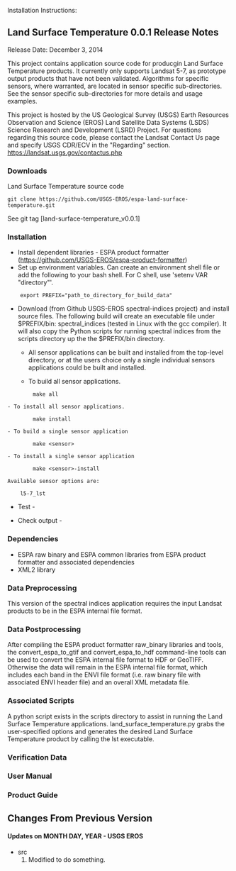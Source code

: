 
Installation Instructions:


## Land Surface Temperature 0.0.1 Release Notes
Release Date: December 3, 2014

This project contains application source code for producgin Land Surface Temperature products.  It currently only supports Landsat 5-7, as prototype output products that have not been validated.  Algorithms for specific sensors, where warranted, are located in sensor specific sub-directories.  See the sensor specific sub-directories for more details and usage examples.


This project is hosted by the US Geological Survey (USGS) Earth Resources Observation and Science (EROS) Land Satellite Data Systems (LSDS) Science Research and Development (LSRD) Project. For questions regarding this source code, please contact the Landsat Contact Us page and specify USGS CDR/ECV in the "Regarding" section. https://landsat.usgs.gov/contactus.php 

### Downloads
Land Surface Temperature source code

    git clone https://github.com/USGS-EROS/espa-land-surface-temperature.git

See git tag [land-surface-temperature_v0.0.1]

### Installation
  * Install dependent libraries - ESPA product formatter (https://github.com/USGS-EROS/espa-product-formatter)
  * Set up environment variables.  Can create an environment shell file or add the following to your bash shell.  For C shell, use 'setenv VAR "directory"'.
```
    export PREFIX="path_to_directory_for_build_data"
```

  * Download (from Github USGS-EROS spectral-indices project) and install source files. The following build will create an executable file under $PREFIX/bin: spectral_indices (tested in Linux with the gcc compiler). It will also copy the Python scripts for running spectral indices from the scripts directory up the the $PREFIX/bin directory.

    - All sensor applications can be built and installed from the top-level
      directory, or at the users choice only a single individual sensors
      applications could be built and installed.

    - To build all sensor applications.
```
        make all
```

    - To install all sensor applications.
```
        make install
```

    - To build a single sensor application
```
        make <sensor>
```

    - To install a single sensor application
```
        make <sensor>-install
```

    Available sensor options are:

        l5-7_lst

  * Test -

  * Check output -

### Dependencies
  * ESPA raw binary and ESPA common libraries from ESPA product formatter and associated dependencies
  * XML2 library

### Data Preprocessing
This version of the spectral indices application requires the input Landsat products to be in the ESPA internal file format.

### Data Postprocessing
After compiling the ESPA product formatter raw\_binary libraries and tools, the convert\_espa\_to\_gtif and convert\_espa\_to\_hdf command-line tools can be used to convert the ESPA internal file format to HDF or GeoTIFF.  Otherwise the data will remain in the ESPA internal file format, which includes each band in the ENVI file format (i.e. raw binary file with associated ENVI header file) and an overall XML metadata file.

### Associated Scripts
A python script exists in the scripts directory to assist in running the Land Surface Temperature applications.  land\_surface\_temperature.py grabs the user-specified options and generates the desired Land Surface Temperature product by calling the lst executable.

### Verification Data

### User Manual

### Product Guide

## Changes From Previous Version
#### Updates on MONTH DAY, YEAR - USGS EROS
  * src
    1. Modified to do something.
